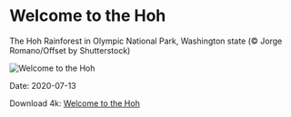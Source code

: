 # Welcome to the Hoh

The Hoh Rainforest in Olympic National Park, Washington state (© Jorge Romano/Offset by Shutterstock)

![Welcome to the Hoh](https://bing.com/th?id=OHR.SunnyRainforest_EN-US9772776383_UHD.jpg&rf=LaDigue_UHD.jpg&pid=hp&w=1024&h=576)

Date: 2020-07-13

Download 4k: [Welcome to the Hoh](https://bing.com/th?id=OHR.SunnyRainforest_EN-US9772776383_UHD.jpg&rf=LaDigue_UHD.jpg&pid=hp&w=3840&h=2160)

